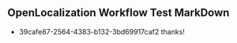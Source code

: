 ## OpenLocalization Workflow Test MarkDown
* 39cafe87-2564-4383-b132-3bd69917caf2 
thanks!<!--HONumber=Mar16_HO3-->
